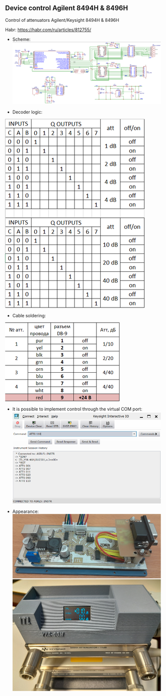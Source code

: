 ## Device control Agilent 8494H & 8496H
Control of attenuators Agilent/Keysight 8494H &amp; 8496H

Habr: https://habr.com/ru/articles/812755/

+ Scheme:
![alt text](https://github.com/itllab/device-control-agilent-8494H-8496H/blob/main/img/1.1.png)

+ Decoder logic:

![alt text](https://github.com/itllab/device-control-agilent-8494H-8496H/blob/main/img/2.1.png)

+ Cable soldering:

![alt text](https://github.com/itllab/device-control-agilent-8494H-8496H/blob/main/img/3.1.png)

+ It is possible to implement control through the virtual COM port:
![alt text](https://github.com/itllab/device-control-agilent-8494H-8496H/blob/main/img/4.1.png)

+ Appearance:
![alt text](https://github.com/itllab/device-control-agilent-8494H-8496H/blob/main/img/1.3.png)
![alt text](https://github.com/itllab/device-control-agilent-8494H-8496H/blob/main/img/5.2.png)

